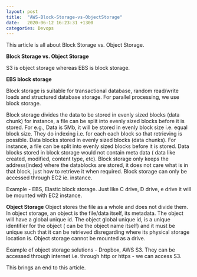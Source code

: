 ```yaml
---
layout: post
title:  "AWS-Block-Storage-vs-ObjectStorage"
date:   2020-06-12 16:23:31 +1300
categories: Devops
---
```


This article is all about Block Storage vs. Object Storage.

**Block Storage vs. Object Storage**

S3 is object storage whereas EBS is block storage.

**EBS block storage**

Block storage is suitable for transactional database, random read/write loads and
structured database storage. For parallel processing, we use block storage.

Block storage divides the data to be stored in evenly sized blocks (data chunk) for instance, 
a file can be split into evenly sized blocks before it is stored.
For e.g., Data is 5Mb, it will be stored in evenly block size i.e. equal block size.
They do indexing i.e. for each each block so that retrieving is possible.
Data blocks stored in evenly sized blocks (data chunks). For instance, a file can be split 
into evenly sized blocks before it is stored. Data blocks stored in block storage would not contain
meta data ( data like created, modified, content type, etc). Block storage only keeps the address(index)
where the datablocks are stored, it does not care what is in that block, just how to retrieve it when
required. Block storage can only be accessed through EC2 ie. instance.

Example - EBS, Elastic block storage. Just like C drive, D drive, e drive it will be mounted with EC2 
instance.

**Object Storage**
Object stores the file as a whole and does not divide them. 
In object storage, an object is the file/data itself, its metadata. 
The object will have a global unique id. The object global unique id, is a unique identifier 
for the object ( can be the object name itself) and it must be unique such that it can be retrieved 
disregarding  where its physical storage location is. Object storage cannot be mounted as a drive.

Example of object storage solutions - Dropbox, AWS S3.
They can be accessed through internet i.e. through http or https - we can access S3.

This brings an end to this article.
